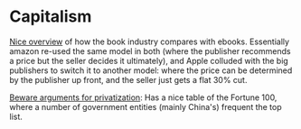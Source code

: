 # Capitalism

[Nice
 overview](https://www.vox.com/culture/2019/12/23/20991659/ebook-amazon-kindle-ereader-department-of-justice-publishing-lawsuit-apple-ipad)
 of how the book industry compares with ebooks. Essentially amazon re-used the
 same model in both (where the publisher recommends a price but the seller
 decides it ultimately), and Apple colluded with the big publishers to switch it
 to another model: where the price can be determined by the publisher up front,
 and the seller just gets a flat 30% cut.


[Beware arguments for
privatization](https://www.currentaffairs.org/2019/10/beware-arguments-for-privatization/):
Has a nice table of the Fortune 100, where a number of government entities
(mainly China's) frequent the top list.




